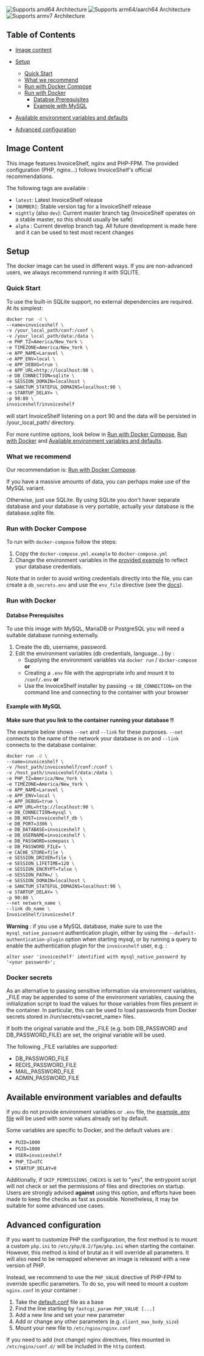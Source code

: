 ![Supports amd64 Architecture][amd64-shield]
![Supports arm64/aarch64 Architecture][arm64-shield]
![Supports armv7 Architecture][armv7-shield]

## Table of Contents
<!-- TOC depthFrom:1 depthTo:6 withLinks:1 updateOnSave:1 orderedList:0 -->
- [Image content](#image-content)
- [Setup](#setup)
	- [Quick Start](#quick-start)
	- [What we recommend](#recommendation)
	- [Run with Docker Compose](#run-with-docker-compose)
	- [Run with Docker](#run-with-docker)
		- [Databse Prerequisites](#databse-prerequisites)
		- [Example with MySQL](#example-with-mysql)

- [Available environment variables and defaults](#available-environment-variables-and-defaults)
- [Advanced configuration](#advanced-configuration)
<!-- /TOC -->

## Image Content

This image features InvoiceShelf, nginx and PHP-FPM. The provided configuration (PHP, nginx...) follows InvoiceShelf's official recommendations.

The following tags are available :

* `latest`: Latest InvoiceShelf release
* `[NUMBER]`: Stable version tag for a InvoiceShelf release
* `nightly` (also `dev`): Current master branch tag (InvoiceShelf operates on a stable master, so this should usually be safe)
* `alpha` : Current develop branch tag. All future development is made here and it can be used to test most recent changes

## Setup

The docker image can be used in different ways. If you are non-advanced users, we always recommend running it with SQLITE.

### Quick Start

To use the built-in SQLite support, no external dependencies are required. At its simplest:

```bash
docker run -d \
--name=invoiceshelf \
-v /your_local_path/conf:/conf \
-v /your_local_path/data:/data \
-e PHP_TZ=America/New_York \
-e TIMEZONE=America/New_York \
-e APP_NAME=Laravel \
-e APP_ENV=local \
-e APP_DEBUG=true \
-e APP_URL=http://localhost:90 \
-e DB_CONNECTION=sqlite \
-e SESSION_DOMAIN=localhost \
-e SANCTUM_STATEFUL_DOMAINS=localhost:90 \
-e STARTUP_DELAY= \
-p 90:80 \
invoiceshelf/invoiceshelf
```

will start InvoiceShelf listening on a port 90 and the data will be persisted in /your_local_path/ directory.

For more runtime options, look below in [Run with Docker Compose](#run-with-docker-compose), [Run with Docker](#run-with-docker) and [Available environment variables and defaults](#available-environment-variables-and-defaults).

### What we recommend

Our recommendation is: [Run with Docker Compose](#run-with-docker-compose).

If you have a massive amounts of data, you can perhaps make use of the MySQL variant.

Otherwise, just use SQLite. By using SQLite you don't haver separate database and your database is very portable, actually your database is the database.sqlite file.


### Run with Docker Compose

To run with `docker-compose` follow the steps:

1. Copy the `docker-compose.yml.example` to `docker-compose.yml`
2. Change the environment variables in the [provided example](./docker-compose.yml.example) to reflect your database credentials.

Note that in order to avoid writing credentials directly into the file, you can create a `db_secrets.env` and use the `env_file` directive (see the [docs](https://docs.docker.com/compose/environment-variables/#the-env_file-configuration-option)).

### Run with Docker

#### Databse Prerequisites

To use this image with MySQL, MariaDB or PostgreSQL you will need a suitable database running externally.

1.  Create the db, username, password.
2.  Edit the environment variables (db credentials, language...) by :
	*  Supplying the environment variables via `docker run` / `docker-compose` **or**
	*  Creating a `.env` file with the appropriate info and mount it to `/conf/.env` **or**
	*  Use the InvoiceShelf installer by passing `-e DB_CONNECTION=` on the command line and connecting to the container with your browser


#### Example with MySQL

**Make sure that you link to the container running your database !!**

The example below shows `--net` and `--link` for these purposes. `--net` connects to the name of the network your database is on and `--link` connects to the database container.

```bash
docker run -d \
--name=invoiceshelf \
-v /host_path/invoiceshelf/conf:/conf \
-v /host_path/invoiceshelf/data:/data \
-e PHP_TZ=America/New_York \
-e TIMEZONE=America/New_York \
-e APP_NAME=Laravel \
-e APP_ENV=local \
-e APP_DEBUG=true \
-e APP_URL=http://localhost:90 \
-e DB_CONNECTION=mysql \
-e DB_HOST=invoiceshelf_db \
-e DB_PORT=3306 \
-e DB_DATABASE=invoiceshelf \
-e DB_USERNAME=invoiceshelf \
-e DB_PASSWORD=somepass \
-e DB_PASSWORD_FILE= \
-e CACHE_STORE=file \
-e SESSION_DRIVER=file \ 
-e SESSION_LIFETIME=120 \
-e SESSION_ENCRYPT=false \
-e SESSION_PATH=/ \
-e SESSION_DOMAIN=localhost \
-e SANCTUM_STATEFUL_DOMAINS=localhost:90 \
-e STARTUP_DELAY= \
-p 90:80 \
--net network_name \
--link db_name \
InvoiceShelf/invoiceshelf
```

**Warning** : if you use a MySQL database, make sure to use the `mysql_native_password` authentication plugin, either by using the `--default-authentication-plugin` option when starting mysql, or by running a query to enable the authentication plugin for the `invoiceshelf` user, e.g. :

```
alter user 'invoiceshelf' identified with mysql_native_password by '<your password>';
```

### Docker secrets

As an alternative to passing sensitive information via environment variables, _FILE may be appended to some of the environment variables, causing the initialization script to load the values for those variables from files present in the container. In particular, this can be used to load passwords from Docker secrets stored in /run/secrets/<secret_name> files.

If both the original variable and the _FILE (e.g. both DB_PASSWORD and DB_PASSWORD_FILE) are set, the original variable will be used.

The following _FILE variables are supported:

* DB_PASSWORD_FILE
* REDIS_PASSWORD_FILE
* MAIL_PASSWORD_FILE
* ADMIN_PASSWORD_FILE

## Available environment variables and defaults

If you do not provide environment variables or `.env` file, the [example .env file](https://github.com/InvoiceShelf/InvoiceShelf/blob/master/.env.example) will be used with some values already set by default.

Some variables are specific to Docker, and the default values are :

* `PUID=1000`
* `PGID=1000`
* `USER=invoiceshelf`
* `PHP_TZ=UTC`
* `STARTUP_DELAY=0`

Additionally, if `SKIP_PERMISSIONS_CHECKS` is set to "yes", the entrypoint script will not check or set the permissions of files and directories on startup. Users are strongly advised **against** using this option, and efforts have been made to keep the checks as fast as possible. Nonetheless, it may be suitable for some advanced use cases.

## Advanced configuration

If you want to  customize PHP the configuration, the first method is to mount a custom `php.ini` to `/etc/php/8.2/fpm/php.ini` when starting the container. However, this method is kind of brutal as it will override all parameters. It will also need to be remapped whenever an image is released with a new version of PHP.

Instead, we recommend to use the `PHP_VALUE` directive of PHP-FPM to override specific parameters. To do so, you will need to mount a custom `nginx.conf` in your container :

1. Take the [default.conf](./default.conf) file as a base
2. Find the line starting by `fastcgi_param PHP_VALUE [...]`
3. Add a new line and set your new parameter
4. Add or change any other parameters (e.g. `client_max_body_size`)
5. Mount your new file to `/etc/nginx/nginx.conf`

If you need to add (not change) nginx directives, files mounted in `/etc/nginx/conf.d/` will be included in the `http` context.

[arm64-shield]: https://img.shields.io/badge/arm64-yes-success.svg?style=flat
[amd64-shield]: https://img.shields.io/badge/amd64-yes-success.svg?style=flat
[armv7-shield]: https://img.shields.io/badge/armv7-yes-success.svg?style=flat
